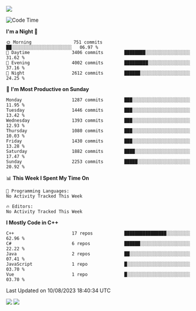 ![](https://komarev.com/ghpvc/?username=lilpidgey&color=red)
<!--START_SECTION:waka-->
![Code Time](http://img.shields.io/badge/Code%20Time-1%2C491%20hrs%2018%20mins-blue)

**I'm a Night 🦉** 

```text
🌞 Morning                751 commits         ██░░░░░░░░░░░░░░░░░░░░░░░   06.97 % 
🌆 Daytime                3406 commits        ████████░░░░░░░░░░░░░░░░░   31.62 % 
🌃 Evening                4002 commits        █████████░░░░░░░░░░░░░░░░   37.16 % 
🌙 Night                  2612 commits        ██████░░░░░░░░░░░░░░░░░░░   24.25 % 
```
📅 **I'm Most Productive on Sunday** 

```text
Monday                   1287 commits        ███░░░░░░░░░░░░░░░░░░░░░░   11.95 % 
Tuesday                  1446 commits        ███░░░░░░░░░░░░░░░░░░░░░░   13.42 % 
Wednesday                1393 commits        ███░░░░░░░░░░░░░░░░░░░░░░   12.93 % 
Thursday                 1080 commits        ███░░░░░░░░░░░░░░░░░░░░░░   10.03 % 
Friday                   1430 commits        ███░░░░░░░░░░░░░░░░░░░░░░   13.28 % 
Saturday                 1882 commits        ████░░░░░░░░░░░░░░░░░░░░░   17.47 % 
Sunday                   2253 commits        █████░░░░░░░░░░░░░░░░░░░░   20.92 % 
```


📊 **This Week I Spent My Time On** 

```text
💬 Programming Languages: 
No Activity Tracked This Week

🔥 Editors: 
No Activity Tracked This Week
```

**I Mostly Code in C++** 

```text
C++                      17 repos            ████████████████░░░░░░░░░   62.96 % 
C#                       6 repos             ██████░░░░░░░░░░░░░░░░░░░   22.22 % 
Java                     2 repos             ██░░░░░░░░░░░░░░░░░░░░░░░   07.41 % 
JavaScript               1 repo              █░░░░░░░░░░░░░░░░░░░░░░░░   03.70 % 
Vue                      1 repo              █░░░░░░░░░░░░░░░░░░░░░░░░   03.70 % 
```




 Last Updated on 10/08/2023 18:40:34 UTC
<!--END_SECTION:waka-->
![](https://hit.yhype.me/github/profile?user_id=42968544)
![](https://komarev.com/ghpvc/?lilpidgey)
